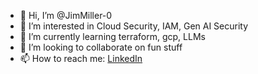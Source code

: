 - 👋 Hi, I’m @JimMiller-0
- 👀 I’m interested in Cloud Security, IAM, Gen AI Security
- 🌱 I’m currently learning terraform, gcp, LLMs
- 💞️ I’m looking to collaborate on fun stuff
- 📫 How to reach me: [LinkedIn](https://www.linkedin.com/in/jim-miller-b386b278)

<!---
JimMiller-0/JimMiller-0 is a ✨ special ✨ repository because its `README.md` (this file) appears on your GitHub profile.
You can click the Preview link to take a look at your changes.
--->
